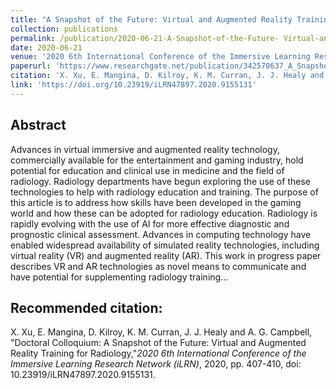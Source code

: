 ```yaml
---
title: "A Snapshot of the Future: Virtual and Augmented Reality Training for Radiology"
collection: publications
permalink: /publication/2020-06-21-A-Snapshot-of-the-Future- Virtual-and-Augmented-Reality-Training-for-Radiology
date: 2020-06-21
venue: '2020 6th International Conference of the Immersive Learning Research Network (iLRN)'
paperurl: 'https://www.researchgate.net/publication/342570637_A_Snapshot_of_the_Future_Virtual_and_Augmented_Reality_Training_for_Radiology'
citation: 'X. Xu, E. Mangina, D. Kilroy, K. M. Curran, J. J. Healy and A. G. Campbell, &quot;Doctoral Colloquium: A Snapshot of the Future: Virtual and Augmented Reality Training for Radiology,&quot;<i>2020 6th International Conference of the Immersive Learning Research Network (iLRN)</i>, 2020, pp. 407-410, doi: 10.23919/iLRN47897.2020.9155131.'
link: 'https://doi.org/10.23919/iLRN47897.2020.9155131'
---
```

Abstract 
------ 
Advances in virtual immersive and augmented reality technology, commercially available for the entertainment and gaming industry, hold potential for education and clinical use in medicine and the field of radiology. Radiology departments have begun exploring the use of these technologies to help with radiology education and training. The purpose of this article is to address how skills have been developed in the gaming world and how these can be adopted for radiology education. Radiology is rapidly evolving with the use of AI for more effective diagnostic and prognostic clinical assessment. Advances in computing technology have enabled widespread availability of simulated reality technologies, including virtual reality (VR) and augmented reality (AR). This work in progress paper describes VR and AR technologies as novel means to communicate and have potential for supplementing radiology training...

Recommended citation: 
------ 
X. Xu, E. Mangina, D. Kilroy, K. M. Curran, J. J. Healy and A. G. Campbell, "Doctoral Colloquium: A Snapshot of the Future: Virtual and Augmented Reality Training for Radiology,"<i>2020 6th International Conference of the Immersive Learning Research Network (iLRN)</i>, 2020, pp. 407-410, doi: 10.23919/iLRN47897.2020.9155131.
